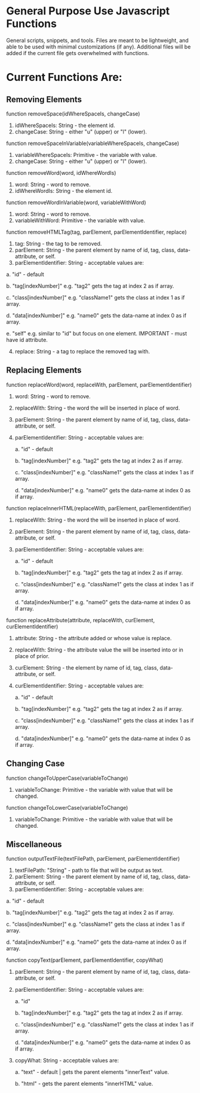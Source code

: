 # General Purpose Use Javascript Functions
General scripts, snippets, and tools. Files are meant to be lightweight, and able to be used with minimal customizations (if any).
Additional files will be added if the current file gets overwhelmed with functions.

# Current Functions Are:
## Removing Elements

function removeSpace(idWhereSpaceIs, changeCase) 
1. idWhereSpaceIs: String - the element id.
2. changeCase: String - either "u" (upper) or "l" (lower).

function removeSpaceInVariable(variableWhereSpaceIs, changeCase) 
1. variableWhereSpaceIs: Primitive - the variable with value.
2. changeCase: String - either "u" (upper) or "l" (lower).
 
function removeWord(word, idWhereWordIs) 
1. word: String - word to remove.
2. idWhereWordIs: String - the element id.
 
function removeWordInVariable(word, variableWithWord) 
1. word: String - word to remove.
2. variableWithWord: Primitive - the variable with value.
 
function removeHTMLTag(tag, parElement, parElementIdentifier, replace) 
1. tag: String - the tag to be removed.
2. parElement: String - the parent element by name of id, tag, class, data-attribute, or self.
3. parElementIdentifier: String - acceptable values are:
 
  a. "id" - default
  
  b. "tag[indexNumber]" e.g. "tag2" gets the tag at index 2 as if array.
  
  c. "class[indexNumber]" e.g. "className1" gets the class at index 1 as if array.
  
  d. "data[indexNumber]" e.g. "name0" gets the data-name at index 0 as if array.
  
  e. "self" e.g. similar to "id" but focus on one element. IMPORTANT - must have id attribute.
  
 4. replace: String - a tag to replace the removed tag with.


## Replacing Elements

function replaceWord(word, replaceWith,  parElement, parElementIdentifier) 
1. word: String - word to remove.
2. replaceWith: String - the word the will be inserted in place of word.
3. parElement: String - the parent element by name of id, tag, class, data-attribute, or self.
4. parElementIdentifier: String - acceptable values are:
   
   a. "id" - default
   
   b. "tag[indexNumber]" e.g. "tag2" gets the tag at index 2 as if array.
   
   c. "class[indexNumber]" e.g. "className1" gets the class at index 1 as if array.
   
   d. "data[indexNumber]" e.g. "name0" gets the data-name at index 0 as if array.
   
function replaceInnerHTML(replaceWith, parElement, parElementIdentifier) 
1. replaceWith: String - the word the will be inserted in place of word.
2. parElement: String - the parent element by name of id, tag, class, data-attribute, or self.
3. parElementIdentifier: String - acceptable values are:
   
   a. "id" - default
   
   b. "tag[indexNumber]" e.g. "tag2" gets the tag at index 2 as if array.
   
   c. "class[indexNumber]" e.g. "className1" gets the class at index 1 as if array.
   
   d. "data[indexNumber]" e.g. "name0" gets the data-name at index 0 as if array.
   
function replaceAttribute(attribute, replaceWith, curElement, curElementIdentifier) 
1. attribute: String - the attribute added or whose value is replace.
2. replaceWith: String - the attribute value the will be inserted into or in place of prior.
3. curElement: String - the element by name of id, tag, class, data-attribute, or self.
4. curElementIdentifier: String - acceptable values are:

   a. "id" - default

   b. "tag[indexNumber]" e.g. "tag2" gets the tag at index 2 as if array.

   c. "class[indexNumber]" e.g. "className1" gets the class at index 1 as if array.

   d. "data[indexNumber]" e.g. "name0" gets the data-name at index 0 as if array. 

## Changing Case

function changeToUpperCase(variableToChange)
1. variableToChange: Primitive - the variable with value that will be changed.
 
function changeToLowerCase(variableToChange) 
1. variableToChange: Primitive - the variable with value that will be changed.

## Miscellaneous

function outputTextFile(textFilePath, parElement, parElementIdentifier)
1. textFilePath: "String" - path to file that will be output as text.
2. parElement: String - the parent element by name of id, tag, class, data-attribute, or self.
3. parElementIdentifier: String - acceptable values are:
  
  a. "id" - default
  
  b. "tag[indexNumber]" e.g. "tag2" gets the tag at index 2 as if array.
  
  c. "class[indexNumber]" e.g. "className1" gets the class at index 1 as if array.
  
  d. "data[indexNumber]" e.g. "name0" gets the data-name at index 0 as if array.
   
function copyText(parElement, parElementIdentifier, copyWhat) 
1. parElement: String - the parent element by name of id, tag, class, data-attribute, or self.
2. parElementIdentifier: String - acceptable values are:
   
   a. "id"
   
   b. "tag[indexNumber]" e.g. "tag2" gets the tag at index 2 as if array.
   
   c. "class[indexNumber]" e.g. "className1" gets the class at index 1 as if array.
   
   d. "data[indexNumber]" e.g. "name0" gets the data-name at index 0 as if array.
3. copyWhat: String - acceptable values are:
   
   a. "text" - default | gets the parent elements "innerText" value.
   
   b. "html" - gets the parent elements "innerHTML" value.
